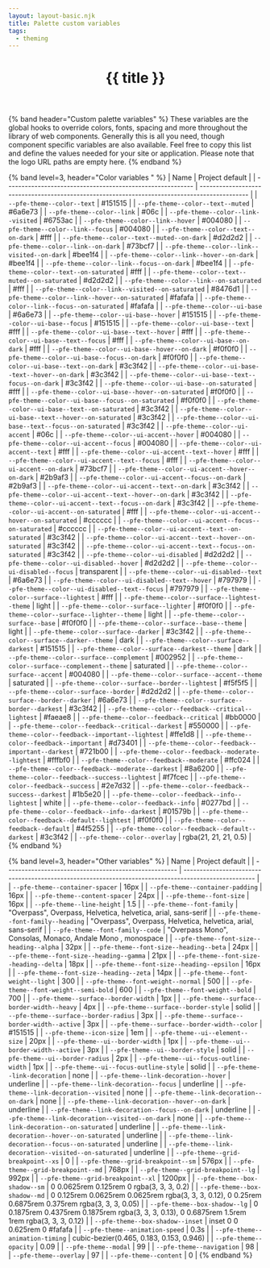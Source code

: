```yaml
---
layout: layout-basic.njk
title: Palette custom variables
tags:
  - theming
---
```


<header class="band">
  <h1>{{ title }}</h1>
</header>

{% band header="Custom palette variables" %}
  These variables are the global hooks to override colors, fonts, spacing and more throughout the library of web components. Generally this is all you need, though component specific variables are also available. Feel free to copy this list and define the values needed for your site or application. Please note that the logo URL paths are empty here.
{% endband %}

{% band level=3, header="Color variables " %}
| Name                                                       | Project default                                                                               |
| ---------------------------------------------------------- | --------------------------------------------------------------------------------------------- |
| `--pfe-theme--color--text`                                 | <span class="color-preview" style="--bg:#151515;"></span> #151515                             |
| `--pfe-theme--color--text--muted`                          | <span class="color-preview" style="--bg:#6a6e73;"></span> #6a6e73                             |
| `--pfe-theme--color--link`                                 | <span class="color-preview" style="--bg:#06c;"></span> #06c                                   |
| `--pfe-theme--color--link--visited`                        | <span class="color-preview" style="--bg:#6753ac;"></span> #6753ac                             |
| `--pfe-theme--color--link--hover`                          | <span class="color-preview" style="--bg:#004080;"></span> #004080                             |
| `--pfe-theme--color--link--focus`                          | <span class="color-preview" style="--bg:#004080;"></span> #004080                             |
| `--pfe-theme--color--text--on-dark`                        | <span class="color-preview" style="--bg:#fff;"></span> #fff                                   |
| `--pfe-theme--color--text--muted--on-dark`                 | <span class="color-preview" style="--bg:#d2d2d2;"></span> #d2d2d2                             |
| `--pfe-theme--color--link--on-dark`                        | <span class="color-preview" style="--bg:#73bcf7;"></span> #73bcf7                             |
| `--pfe-theme--color--link--visited--on-dark`               | <span class="color-preview" style="--bg:#bee1f4;"></span> #bee1f4                             |
| `--pfe-theme--color--link--hover--on-dark`                 | <span class="color-preview" style="--bg:#bee1f4;"></span> #bee1f4                             |
| `--pfe-theme--color--link--focus--on-dark`                 | <span class="color-preview" style="--bg:#bee1f4;"></span> #bee1f4                             |
| `--pfe-theme--color--text--on-saturated`                   | <span class="color-preview" style="--bg:#fff;"></span> #fff                                   |
| `--pfe-theme--color--text--muted--on-saturated`            | <span class="color-preview" style="--bg:#d2d2d2;"></span> #d2d2d2                             |
| `--pfe-theme--color--link--on-saturated`                   | <span class="color-preview" style="--bg:#fff;"></span> #fff                                   |
| `--pfe-theme--color--link--visited--on-saturated`          | <span class="color-preview" style="--bg:#8476d1;"></span> #8476d1                             |
| `--pfe-theme--color--link--hover--on-saturated`            | <span class="color-preview" style="--bg:#fafafa;"></span> #fafafa                             |
| `--pfe-theme--color--link--focus--on-saturated`            | <span class="color-preview" style="--bg:#fafafa;"></span> #fafafa                             |
| `--pfe-theme--color--ui-base`                              | <span class="color-preview" style="--bg:#6a6e73;"></span> #6a6e73                             |
| `--pfe-theme--color--ui-base--hover`                       | <span class="color-preview" style="--bg:#151515;"></span> #151515                             |
| `--pfe-theme--color--ui-base--focus`                       | <span class="color-preview" style="--bg:#151515;"></span> #151515                             |
| `--pfe-theme--color--ui-base--text`                        | <span class="color-preview" style="--bg:#fff;"></span> #fff                                   |
| `--pfe-theme--color--ui-base--text--hover`                 | <span class="color-preview" style="--bg:#fff;"></span> #fff                                   |
| `--pfe-theme--color--ui-base--text--focus`                 | <span class="color-preview" style="--bg:#fff;"></span> #fff                                   |
| `--pfe-theme--color--ui-base--on-dark`                     | <span class="color-preview" style="--bg:#fff;"></span> #fff                                   |
| `--pfe-theme--color--ui-base--hover--on-dark`              | <span class="color-preview" style="--bg:#f0f0f0;"></span> #f0f0f0                             |
| `--pfe-theme--color--ui-base--focus--on-dark`              | <span class="color-preview" style="--bg:#f0f0f0;"></span> #f0f0f0                             |
| `--pfe-theme--color--ui-base--text--on-dark`               | <span class="color-preview" style="--bg:#3c3f42;"></span> #3c3f42                             |
| `--pfe-theme--color--ui-base--text--hover--on-dark`        | <span class="color-preview" style="--bg:#3c3f42;"></span> #3c3f42                             |
| `--pfe-theme--color--ui-base--text--focus--on-dark`        | <span class="color-preview" style="--bg:#3c3f42;"></span> #3c3f42                             |
| `--pfe-theme--color--ui-base--on-saturated`                | <span class="color-preview" style="--bg:#fff;"></span> #fff                                   |
| `--pfe-theme--color--ui-base--hover--on-saturated`         | <span class="color-preview" style="--bg:#f0f0f0;"></span> #f0f0f0                             |
| `--pfe-theme--color--ui-base--focus--on-saturated`         | <span class="color-preview" style="--bg:#f0f0f0;"></span> #f0f0f0                             |
| `--pfe-theme--color--ui-base--text--on-saturated`          | <span class="color-preview" style="--bg:#3c3f42;"></span> #3c3f42                             |
| `--pfe-theme--color--ui-base--text--hover--on-saturated`   | <span class="color-preview" style="--bg:#3c3f42;"></span> #3c3f42                             |
| `--pfe-theme--color--ui-base--text--focus--on-saturated`   | <span class="color-preview" style="--bg:#3c3f42;"></span> #3c3f42                             |
| `--pfe-theme--color--ui-accent`                            | <span class="color-preview" style="--bg:#06c;"></span> #06c                                   |
| `--pfe-theme--color--ui-accent--hover`                     | <span class="color-preview" style="--bg:#004080;"></span> #004080                             |
| `--pfe-theme--color--ui-accent--focus`                     | <span class="color-preview" style="--bg:#004080;"></span> #004080                             |
| `--pfe-theme--color--ui-accent--text`                      | <span class="color-preview" style="--bg:#fff;"></span> #fff                                   |
| `--pfe-theme--color--ui-accent--text--hover`               | <span class="color-preview" style="--bg:#fff;"></span> #fff                                   |
| `--pfe-theme--color--ui-accent--text--focus`               | <span class="color-preview" style="--bg:#fff;"></span> #fff                                   |
| `--pfe-theme--color--ui-accent--on-dark`                   | <span class="color-preview" style="--bg:#73bcf7;"></span> #73bcf7                             |
| `--pfe-theme--color--ui-accent--hover--on-dark`            | <span class="color-preview" style="--bg:#2b9af3;"></span> #2b9af3                             |
| `--pfe-theme--color--ui-accent--focus--on-dark`            | <span class="color-preview" style="--bg:#2b9af3;"></span> #2b9af3                             |
| `--pfe-theme--color--ui-accent--text--on-dark`             | <span class="color-preview" style="--bg:#3c3f42;"></span> #3c3f42                             |
| `--pfe-theme--color--ui-accent--text--hover--on-dark`      | <span class="color-preview" style="--bg:#3c3f42;"></span> #3c3f42                             |
| `--pfe-theme--color--ui-accent--text--focus--on-dark`      | <span class="color-preview" style="--bg:#3c3f42;"></span> #3c3f42                             |
| `--pfe-theme--color--ui-accent--on-saturated`              | <span class="color-preview" style="--bg:#fff;"></span> #fff                                   |
| `--pfe-theme--color--ui-accent--hover--on-saturated`       | <span class="color-preview" style="--bg:#cccccc;"></span> #cccccc                             |
| `--pfe-theme--color--ui-accent--focus--on-saturated`       | <span class="color-preview" style="--bg:#cccccc;"></span> #cccccc                             |
| `--pfe-theme--color--ui-accent--text--on-saturated`        | <span class="color-preview" style="--bg:#3c3f42;"></span> #3c3f42                             |
| `--pfe-theme--color--ui-accent--text--hover--on-saturated` | <span class="color-preview" style="--bg:#3c3f42;"></span> #3c3f42                             |
| `--pfe-theme--color--ui-accent--text--focus--on-saturated` | <span class="color-preview" style="--bg:#3c3f42;"></span> #3c3f42                             |
| `--pfe-theme--color--ui-disabled`                          | <span class="color-preview" style="--bg:#d2d2d2;"></span> #d2d2d2                             |
| `--pfe-theme--color--ui-disabled--hover`                   | <span class="color-preview" style="--bg:#d2d2d2;"></span> #d2d2d2                             |
| `--pfe-theme--color--ui-disabled--focus`                   | <span class="color-preview" style="--bg:transparent;"></span> transparent                     |
| `--pfe-theme--color--ui-disabled--text`                    | <span class="color-preview" style="--bg:#6a6e73;"></span> #6a6e73                             |
| `--pfe-theme--color--ui-disabled--text--hover`             | <span class="color-preview" style="--bg:#797979;"></span> #797979                             |
| `--pfe-theme--color--ui-disabled--text--focus`             | <span class="color-preview" style="--bg:#797979;"></span> #797979                             |
| `--pfe-theme--color--surface--lightest`                    | <span class="color-preview" style="--bg:#fff;"></span> #fff                                   |
| `--pfe-theme--color--surface--lightest--theme`             | <span class="color-preview" style="--bg:light;"></span> light                                 |
| `--pfe-theme--color--surface--lighter`                     | <span class="color-preview" style="--bg:#f0f0f0;"></span> #f0f0f0                             |
| `--pfe-theme--color--surface--lighter--theme`              | <span class="color-preview" style="--bg:light;"></span> light                                 |
| `--pfe-theme--color--surface--base`                        | <span class="color-preview" style="--bg:#f0f0f0;"></span> #f0f0f0                             |
| `--pfe-theme--color--surface--base--theme`                 | <span class="color-preview" style="--bg:light;"></span> light                                 |
| `--pfe-theme--color--surface--darker`                      | <span class="color-preview" style="--bg:#3c3f42;"></span> #3c3f42                             |
| `--pfe-theme--color--surface--darker--theme`               | <span class="color-preview" style="--bg:dark;"></span> dark                                   |
| `--pfe-theme--color--surface--darkest`                     | <span class="color-preview" style="--bg:#151515;"></span> #151515                             |
| `--pfe-theme--color--surface--darkest--theme`              | <span class="color-preview" style="--bg:dark;"></span> dark                                   |
| `--pfe-theme--color--surface--complement`                  | <span class="color-preview" style="--bg:#002952;"></span> #002952                             |
| `--pfe-theme--color--surface--complement--theme`           | <span class="color-preview" style="--bg:saturated;"></span> saturated                         |
| `--pfe-theme--color--surface--accent`                      | <span class="color-preview" style="--bg:#004080;"></span> #004080                             |
| `--pfe-theme--color--surface--accent--theme`               | <span class="color-preview" style="--bg:saturated;"></span> saturated                         |
| `--pfe-theme--color--surface--border--lightest`            | <span class="color-preview" style="--bg:#f5f5f5;"></span> #f5f5f5                             |
| `--pfe-theme--color--surface--border`                      | <span class="color-preview" style="--bg:#d2d2d2;"></span> #d2d2d2                             |
| `--pfe-theme--color--surface--border--darker`              | <span class="color-preview" style="--bg:#6a6e73;"></span> #6a6e73                             |
| `--pfe-theme--color--surface--border--darkest`             | <span class="color-preview" style="--bg:#3c3f42;"></span> #3c3f42                             |
| `--pfe-theme--color--feedback--critical--lightest`         | <span class="color-preview" style="--bg:#faeae8;"></span> #faeae8                             |
| `--pfe-theme--color--feedback--critical`                   | <span class="color-preview" style="--bg:#bb0000;"></span> #bb0000                             |
| `--pfe-theme--color--feedback--critical--darkest`          | <span class="color-preview" style="--bg:#550000;"></span> #550000                             |
| `--pfe-theme--color--feedback--important--lightest`        | <span class="color-preview" style="--bg:#ffe1d8;"></span> #ffe1d8                             |
| `--pfe-theme--color--feedback--important`                  | <span class="color-preview" style="--bg:#d73401;"></span> #d73401                             |
| `--pfe-theme--color--feedback--important--darkest`         | <span class="color-preview" style="--bg:#721b00;"></span> #721b00                             |
| `--pfe-theme--color--feedback--moderate--lightest`         | <span class="color-preview" style="--bg:#fffbf0;"></span> #fffbf0                             |
| `--pfe-theme--color--feedback--moderate`                   | <span class="color-preview" style="--bg:#ffc024;"></span> #ffc024                             |
| `--pfe-theme--color--feedback--moderate--darkest`          | <span class="color-preview" style="--bg:#8a6200;"></span> #8a6200                             |
| `--pfe-theme--color--feedback--success--lightest`          | <span class="color-preview" style="--bg:#f7fcec;"></span> #f7fcec                             |
| `--pfe-theme--color--feedback--success`                    | <span class="color-preview" style="--bg:#2e7d32;"></span> #2e7d32                             |
| `--pfe-theme--color--feedback--success--darkest`           | <span class="color-preview" style="--bg:#1b5e20;"></span> #1b5e20                             |
| `--pfe-theme--color--feedback--info--lightest`             | <span class="color-preview" style="--bg:white;"></span> white                                 |
| `--pfe-theme--color--feedback--info`                       | <span class="color-preview" style="--bg:#0277bd;"></span> #0277bd                             |
| `--pfe-theme--color--feedback--info--darkest`              | <span class="color-preview" style="--bg:#01579b;"></span> #01579b                             |
| `--pfe-theme--color--feedback--default--lightest`          | <span class="color-preview" style="--bg:#f0f0f0;"></span> #f0f0f0                             |
| `--pfe-theme--color--feedback--default`                    | <span class="color-preview" style="--bg:#4f5255;"></span> #4f5255                             |
| `--pfe-theme--color--feedback--default--darkest`           | <span class="color-preview" style="--bg:#3c3f42;"></span> #3c3f42                             |
| `--pfe-theme--color--overlay`                              | <span class="color-preview" style="--bg:rgba(21, 21, 21, 0.5);"></span> rgba(21, 21, 21, 0.5) |
{% endband %}

{% band level=3, header="Other variables" %}
| Name                                                  | Project default                                                                                      |
| ----------------------------------------------------- | ---------------------------------------------------------------------------------------------------- |
| `--pfe-theme--container-spacer`                       | 16px                                                                                                 |
| `--pfe-theme--container-padding`                      | 16px                                                                                                 |
| `--pfe-theme--content-spacer`                         | 24px                                                                                                 |
| `--pfe-theme--font-size`                              | 16px                                                                                                 |
| `--pfe-theme--line-height`                            | 1.5                                                                                                  |
| `--pfe-theme--font-family`                            | "Overpass", Overpass, Helvetica, helvetica, arial, sans-serif                                        |
| `--pfe-theme--font-family--heading`                   | "Overpass", Overpass, Helvetica, helvetica, arial, sans-serif                                        |
| `--pfe-theme--font-family--code`                      | "Overpass Mono", Consolas, Monaco,  Andale Mono , monospace                                          |
| `--pfe-theme--font-size--heading--alpha`              | 32px                                                                                                 |
| `--pfe-theme--font-size--heading--beta`               | 24px                                                                                                 |
| `--pfe-theme--font-size--heading--gamma`              | 21px                                                                                                 |
| `--pfe-theme--font-size--heading--delta`              | 18px                                                                                                 |
| `--pfe-theme--font-size--heading--epsilon`            | 16px                                                                                                 |
| `--pfe-theme--font-size--heading--zeta`               | 14px                                                                                                 |
| `--pfe-theme--font-weight--light`                     | 300                                                                                                  |
| `--pfe-theme--font-weight--normal`                    | 500                                                                                                  |
| `--pfe-theme--font-weight--semi-bold`                 | 600                                                                                                  |
| `--pfe-theme--font-weight--bold`                      | 700                                                                                                  |
| `--pfe-theme--surface--border-width`                  | 1px                                                                                                  |
| `--pfe-theme--surface--border-width--heavy`           | 4px                                                                                                  |
| `--pfe-theme--surface--border-style`                  | solid                                                                                                |
| `--pfe-theme--surface--border-radius`                 | 3px                                                                                                  |
| `--pfe-theme--surface--border-width--active`          | 3px                                                                                                  |
| `--pfe-theme--surface--border-width--color`           | #151515                                                                                              |
| `--pfe-theme--icon-size`                              | 1em                                                                                                  |
| `--pfe-theme--ui--element--size`                      | 20px                                                                                                 |
| `--pfe-theme--ui--border-width`                       | 1px                                                                                                  |
| `--pfe-theme--ui--border-width--active`               | 3px                                                                                                  |
| `--pfe-theme--ui--border-style`                       | solid                                                                                                |
| `--pfe-theme--ui--border-radius`                      | 2px                                                                                                  |
| `--pfe-theme--ui--focus-outline-width`                | 1px                                                                                                  |
| `--pfe-theme--ui--focus-outline-style`                | solid                                                                                                |
| `--pfe-theme--link-decoration`                        | none                                                                                                 |
| `--pfe-theme--link-decoration--hover`                 | underline                                                                                            |
| `--pfe-theme--link-decoration--focus`                 | underline                                                                                            |
| `--pfe-theme--link-decoration--visited`               | none                                                                                                 |
| `--pfe-theme--link-decoration--on-dark`               | none                                                                                                 |
| `--pfe-theme--link-decoration--hover--on-dark`        | underline                                                                                            |
| `--pfe-theme--link-decoration--focus--on-dark`        | underline                                                                                            |
| `--pfe-theme--link-decoration--visited--on-dark`      | none                                                                                                 |
| `--pfe-theme--link-decoration--on-saturated`          | underline                                                                                            |
| `--pfe-theme--link-decoration--hover--on-saturated`   | underline                                                                                            |
| `--pfe-theme--link-decoration--focus--on-saturated`   | underline                                                                                            |
| `--pfe-theme--link-decoration--visited--on-saturated` | underline                                                                                            |
| `--pfe-theme--grid-breakpoint--xs`                    | 0                                                                                                    |
| `--pfe-theme--grid-breakpoint--sm`                    | 576px                                                                                                |
| `--pfe-theme--grid-breakpoint--md`                    | 768px                                                                                                |
| `--pfe-theme--grid-breakpoint--lg`                    | 992px                                                                                                |
| `--pfe-theme--grid-breakpoint--xl`                    | 1200px                                                                                               |
| `--pfe-theme--box-shadow--sm`                         | 0 0.0625rem 0.125rem 0 rgba(3, 3, 3, 0.2)                                                            |
| `--pfe-theme--box-shadow--md`                         | 0 0.125rem 0.0625rem 0.0625rem rgba(3, 3, 3, 0.12), 0 0.25rem 0.6875rem 0.375rem rgba(3, 3, 3, 0.05) |
| `--pfe-theme--box-shadow--lg`                         | 0 0.1875rem 0.4375rem 0.1875rem rgba(3, 3, 3, 0.13), 0 0.6875rem 1.5rem 1rem rgba(3, 3, 3, 0.12)     |
| `--pfe-theme--box-shadow--inset`                      | inset 0 0 0.625rem 0 #fafafa                                                                         |
| `--pfe-theme--animation-speed`                        | 0.3s                                                                                                 |
| `--pfe-theme--animation-timing`                       | cubic-bezier(0.465, 0.183, 0.153, 0.946)                                                             |
| `--pfe-theme--opacity`                                | 0.09                                                                                                 |
| `--pfe-theme--modal`                                  | 99                                                                                                   |
| `--pfe-theme--navigation`                             | 98                                                                                                   |
| `--pfe-theme--overlay`                                | 97                                                                                                   |
| `--pfe-theme--content`                                | 0                                                                                                    |
{% endband %}

